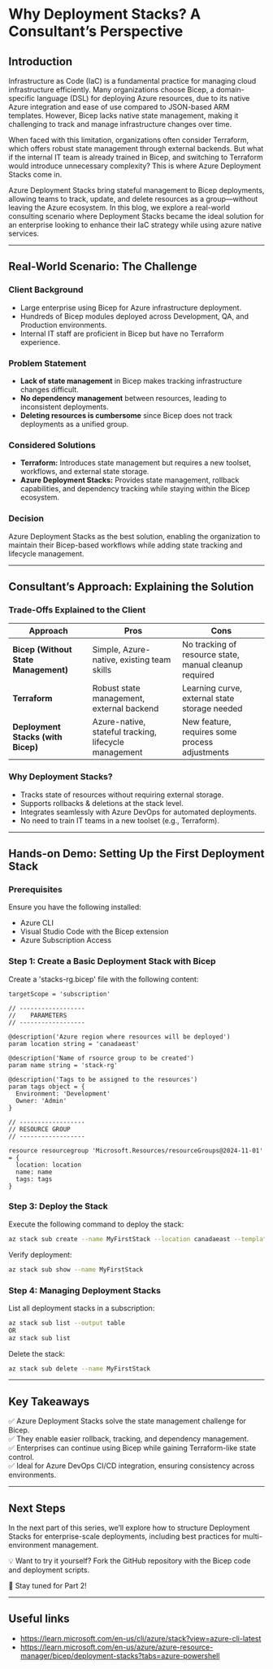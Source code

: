 # Why Deployment Stacks? A Consultant’s Perspective

## Introduction

Infrastructure as Code (IaC) is a fundamental practice for managing cloud infrastructure efficiently. Many organizations choose Bicep, a domain-specific language (DSL) for deploying Azure resources, due to its native Azure integration and ease of use compared to JSON-based ARM templates. However, Bicep lacks native state management, making it challenging to track and manage infrastructure changes over time.

When faced with this limitation, organizations often consider Terraform, which offers robust state management through external backends. But what if the internal IT team is already trained in Bicep, and switching to Terraform would introduce unnecessary complexity? This is where Azure Deployment Stacks come in.

Azure Deployment Stacks bring stateful management to Bicep deployments, allowing teams to track, update, and delete resources as a group—without leaving the Azure ecosystem. In this blog, we explore a real-world consulting scenario where Deployment Stacks became the ideal solution for an enterprise looking to enhance their IaC strategy while using azure native services.

---

## Real-World Scenario: The Challenge

### **Client Background**
- Large enterprise using Bicep for Azure infrastructure deployment.
- Hundreds of Bicep modules deployed across Development, QA, and Production environments.
- Internal IT staff are proficient in Bicep but have no Terraform experience.

### **Problem Statement**
- **Lack of state management** in Bicep makes tracking infrastructure changes difficult.
- **No dependency management** between resources, leading to inconsistent deployments.
- **Deleting resources is cumbersome** since Bicep does not track deployments as a unified group.

### **Considered Solutions**
- **Terraform:** Introduces state management but requires a new toolset, workflows, and external state storage.
- **Azure Deployment Stacks:** Provides state management, rollback capabilities, and dependency tracking while staying within the Bicep ecosystem.

### **Decision**
Azure Deployment Stacks as the best solution, enabling the organization to maintain their Bicep-based workflows while adding state tracking and lifecycle management.

---

## Consultant’s Approach: Explaining the Solution

### **Trade-Offs Explained to the Client**

| Approach               | Pros                                           | Cons                                              |
|-----------------------|---------------------------------|--------------------------------|
| **Bicep (Without State Management)** | Simple, Azure-native, existing team skills | No tracking of resource state, manual cleanup required |
| **Terraform** | Robust state management, external backend | Learning curve, external state storage needed |
| **Deployment Stacks (with Bicep)** | Azure-native, stateful tracking, lifecycle management | New feature, requires some process adjustments |

### **Why Deployment Stacks?**
- Tracks state of resources without requiring external storage.
- Supports rollbacks & deletions at the stack level.
- Integrates seamlessly with Azure DevOps for automated deployments.
- No need to train IT teams in a new toolset (e.g., Terraform).

---

## Hands-on Demo: Setting Up the First Deployment Stack

### **Prerequisites**
Ensure you have the following installed:
- Azure CLI
- Visual Studio Code with the Bicep extension
- Azure Subscription Access

### **Step 1: Create a Basic Deployment Stack with Bicep**

Create a 'stacks-rg.bicep' file with the following content:

```bicep
targetScope = 'subscription'

// ------------------
//    PARAMETERS
// ------------------

@description('Azure region where resources will be deployed')
param location string = 'canadaeast'

@description('Name of rsource group to be created')
param name string = 'stack-rg'

@description('Tags to be assigned to the resources')
param tags object = {
  Environment: 'Development'
  Owner: 'Admin'
}

// ------------------
// RESOURCE GROUP
// ------------------

resource resourcegroup 'Microsoft.Resources/resourceGroups@2024-11-01' = {
  location: location
  name: name
  tags: tags
}

```

### **Step 3: Deploy the Stack**

Execute the following command to deploy the stack:

```bash
az stack sub create --name MyFirstStack --location canadaeast --template-file stacks-rg.bicep --action-on-unmanage detachAll --deny-settings-mode none
```

Verify deployment:

```bash
az stack sub show --name MyFirstStack
```

### **Step 4: Managing Deployment Stacks**

List all deployment stacks in a subscription:

```bash
az stack sub list --output table
OR
az stack sub list
```

Delete the stack:

```bash
az stack sub delete --name MyFirstStack
```

---

## Key Takeaways

✅ Azure Deployment Stacks solve the state management challenge for Bicep.  
✅ They enable easier rollback, tracking, and dependency management.  
✅ Enterprises can continue using Bicep while gaining Terraform-like state control.  
✅ Ideal for Azure DevOps CI/CD integration, ensuring consistency across environments.  

---

## Next Steps

In the next part of this series, we’ll explore how to structure Deployment Stacks for enterprise-scale deployments, including best practices for multi-environment management. 

💡 Want to try it yourself? Fork the GitHub repository with the Bicep code and deployment scripts. 

🚀 Stay tuned for Part 2!

---

## Useful links
- https://learn.microsoft.com/en-us/cli/azure/stack?view=azure-cli-latest
- https://learn.microsoft.com/en-us/azure/azure-resource-manager/bicep/deployment-stacks?tabs=azure-powershell
